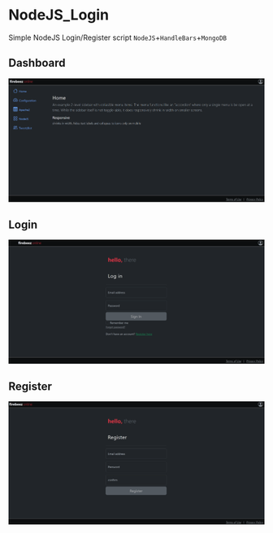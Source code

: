 # NodeJS_Login
Simple NodeJS Login/Register script `NodeJS`+`HandleBars`+`MongoDB`
## Dashboard
![SCREEN](screen3.png)
## Login
![SCREEN](screen.png)
## Register
![SCREEN](screen2.png)
